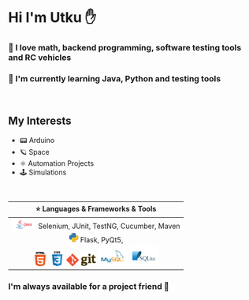 # Hi I'm Utku ✋
### 💫 I love math, backend programming, software testing tools and RC vehicles
### 🧠 I'm currently learning Java, Python and testing tools

</br>

## My Interests
- 📟 Arduino
- 🪐 Space
- ⚛️ Automation Projects
- 🕹️ Simulations

</br>

|  ⭐  Languages & Frameworks & Tools                  |
|:---------------------------: |
|<img width="50px" src="img/java.png">     Selenium, JUnit, TestNG, Cucumber, Maven |
|<img width="20px" src="img/python.png">   Flask, PyQt5,                            |
|<img width="30px" src="img/html.png">  <img width="30px" src="img/css.png"> <img width="60px" src="img/git.png"> <img width="60px" src="img/mysql.png"> <img width="60px" src="img/sqlite.png"> |



### I'm always available for a project friend 👏
<!--<img src="https://github-readme-stats.vercel.app/api?username=Utku-A&&show_icons=true&title_color=ffffff&icon_color=bb2acf&text_color=daf7dc&bg_color=151515"> -->

<!--[![Top Langs](https://github-readme-stats.vercel.app/api/top-langs/?username=Utku-A)](https://github.com/Utku-A) -->
